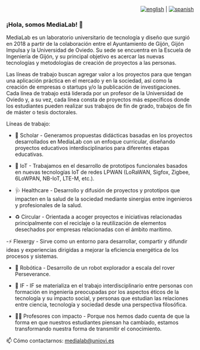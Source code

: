 <div align="right">

[![english](https://raw.githubusercontent.com/stevenrskelton/flag-icon/master/png/16/country-4x3/gb.png)](./README.md) | [![spanish](https://raw.githubusercontent.com/stevenrskelton/flag-icon/master/png/16/country-4x3/es.png)](./README_ES.md)

</div>

### ¡Hola, somos MediaLab! 👋
MediaLab es un laboratorio universitario de tecnología y diseño que surgió en 2018 a partir de la colaboración entre el Ayuntamiento de Gijón, Gijón Impulsa y la Universidad de Oviedo. Su sede se encuentra en la Escuela de Ingeniería de Gijón, y su principal objetivo es acercar las nuevas tecnologías y metodologías de creación de proyectos a las personas.

Las líneas de trabajo buscan agregar valor a los proyectos para que tengan una aplicación práctica en el mercado y en la sociedad, así como la creación de empresas o startups y/o la publicación de investigaciones. Cada línea de trabajo está liderada por un profesor de la Universidad de Oviedo y, a su vez, cada línea consta de proyectos más específicos donde los estudiantes pueden realizar sus trabajos de fin de grado, trabajos de fin de máster o tesis doctorales.

Líneas de trabajo:
- 🔭 Scholar - Generamos propuestas didácticas basadas en los proyectos desarrollados en MediaLab con un enfoque curricular, diseñando proyectos educativos interdisciplinarios para diferentes etapas educativas.

- 📡 IoT - Trabajamos en el desarrollo de prototipos funcionales basados en nuevas tecnologías IoT de redes LPWAN (LoRaWAN, Sigfox, Zigbee, 6LoWPAN, NB-IoT, LTE-M, etc.).

- 🩺 Healthcare - Desarrollo y difusión de proyectos y prototipos que impacten en la salud de la sociedad mediante sinergias entre ingenieros y profesionales de la salud.

- ♻️ Circular - Orientada a acoger proyectos e iniciativas relacionadas principalmente con el reciclaje o la reutilización de elementos desechados por empresas relacionadas con el ámbito marítimo.

-⚡ Flexergy - Sirve como un entorno para desarrollar, compartir y difundir ideas y experiencias dirigidas a mejorar la eficiencia energética de los procesos y sistemas.

- 🦾 Robótica - Desarrollo de un robot explorador a escala del rover Perseverance.

- 💭 IF - IF se materializa en el trabajo interdisciplinario entre personas con formación en ingeniería preocupadas por los aspectos éticos de la tecnología y su impacto social, y personas que estudian las relaciones entre ciencia, tecnología y sociedad desde una perspectiva filosófica.

- 👩‍🏫 Profesores con impacto - Porque nos hemos dado cuenta de que la forma en que nuestros estudiantes piensan ha cambiado, estamos transformando nuestra forma de transmitir el conocimiento.

📫 Cómo contactarnos: medialab@uniovi.es



